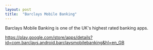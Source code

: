 ```yaml
---
layout: post
title:  "Barclays Mobile Banking"
---
```


Barclays Mobile Banking is one of the UK's highest rated banking apps.

https://play.google.com/store/apps/details?id=com.barclays.android.barclaysmobilebanking&hl=en_GB
